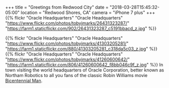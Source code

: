 +++
title = "Greetings from Redwood City"
date = "2018-03-28T15:45:32-05:00"
location = "Redwood Shores, CA"
camera = "iPhone 7 plus"
+++
{{% flickr "Oracle Headquarters"
           "Oracle Headquarters"
           "https://www.flickr.com/photos/tobyjmarks/26431323287/"
           "https://farm1.staticflickr.com/902/26431323287_c5191bbacd_z.jpg" %}}
<!--more-->

{{% flickr "Oracle Headquarters"
           "Oracle Headquarters"
           "https://www.flickr.com/photos/tobyjmarks/41303205281/"
           "https://farm1.staticflickr.com/880/41303205281_c318da5c03_z.jpg" %}}
{{% flickr "Oracle Headquarters"
           "Oracle Headquarters"
           "https://www.flickr.com/photos/tobyjmarks/41260600642/"
           "https://farm1.staticflickr.com/806/41260600642_f8bb046c9f_z.jpg" %}}
In town visiting the world headquarters of Oracle Corporation, better known as Northam Robotics to all you fans of the classic Robin Williams movie [Bicentennial Man](http://www.imdb.com/title/tt0182789/).